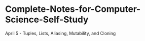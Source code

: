 # Complete-Notes-for-Computer-Science-Self-Study

April 5 - Tuples, Lists, Aliasing, Mutability, and Cloning
